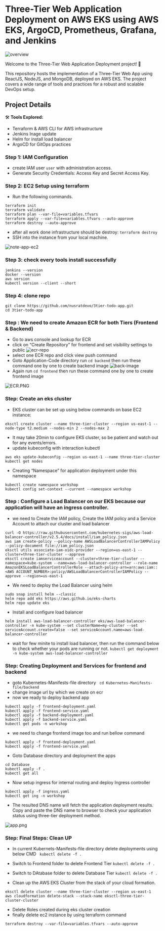# Three-Tier Web Application Deployment on AWS EKS using AWS EKS, ArgoCD, Prometheus, Grafana, and Jenkins

![overview](images/overview.webp)

Welcome to the Three-Tier Web Application Deployment project! 🚀

This repository hosts the implementation of a Three-Tier Web App using ReactJS, NodeJS, and MongoDB, deployed on AWS EKS. The project covers a wide range of tools and practices for a robust and scalable DevOps setup.

## Project Details
🛠️ **Tools Explored:**
- Terraform & AWS CLI for AWS infrastructure
- Jenkins Inage update
- Helm for install load balancer
- ArgoCD for GitOps practices

### Step 1: IAM Configuration
- create IAM user `user` with administration access.
- Generate Security Credentials: Access Key and Secret Access Key.

### Step 2: EC2 Setup using terraform
- Run the following commands. 
``` shell 
terraform init
terraform validate 
terraform plan --var-file=variables.tfvars
terraform apply --var-file=variables.tfvars --auto-approve
terraform destroy --auto-approve
```
- after all work done infrastructure should be destroy: `terraform destroy`
- SSH into the instance from your local machine.

![note-app-ec2](images/note-app-ec2.PNG)
### Step 3: check every tools install successfully

```shell
jenkins --version
docker --version
aws version
kubectl version --client --short
```

### Step 4: clone repo
```shell
git clone https://github.com/nusratdevo/3tier-todo-app.git
cd 3tier-todo-app
```
### Step : We need to create Amazon ECR for both Tiers (Frontend & Backend)
- Go to aws console and lookup for ECR
- click on “Create Repository” for frontend and set visibility settings to public
![ecr-repo](images/ecr-repo.webp)
- select one ECR repo and click view push command 
- Goto Application-Code directory  run ```cd backend``` then run these command one by one to create backend image
![back-image](images/back-image.PNG)
- Again run ```cd frontend``` then run these command one by one to create frontend image

![ECR.PNG](images/ECR.PNG)
### Step: Create an eks cluster
- EKS cluster can be set up using below commands on base EC2 instance:
``` shell
eksctl create cluster --name three-tier-cluster --region us-east-1 --node-type t2.medium --nodes-min 2 --nodes-max 2
```
- It may take 20min to configure EKS cluster, so be patient and watch out for any events/errors.
- update kubeconfig with interaction kubectl
``` shell 
aws eks update-kubeconfig --region us-east-1 --name three-tier-cluster
kubectl get nodes
```
- Creating “Namespace” for application deployment under this namespace
```shell
kubectl create namespace workshop
kubectl config set-context --current --namespace workshop
```
### Step : Configure a Load Balancer on our EKS because our application will have an ingress controller.
- we need to Create the IAM policy, Create the IAM policy and  a Service Account to attach our cluster and load balancer
``` shell
curl -O https://raw.githubusercontent.com/kubernetes-sigs/aws-load-balancer-controller/v2.5.4/docs/install/iam_policy.json
aws iam create-policy --policy-name AWSLoadBalancerControllerIAMPolicy --policy-document file://iam_policy.json
eksctl utils associate-iam-oidc-provider --region=us-east-1 --cluster=three-tier-cluster --approve
eksctl create iamserviceaccount --cluster=three-tier-cluster --namespace=kube-system --name=aws-load-balancer-controller --role-name AmazonEKSLoadBalancerControllerRole --attach-policy-arn=arn:aws:iam::<AWS ACCOUNT_NUMBER>:policy/AWSLoadBalancerControllerIAMPolicy --approve --region=us-east-1
```
- We need to deploy the Load Balancer using helm
``` shell
sudo snap install helm --classic
helm repo add eks https://aws.github.io/eks-charts
helm repo update eks
```
- Install and configure load balancer
```shell 
helm install aws-load-balancer-controller eks/aws-load-balancer-controller -n kube-system --set clusterName=my-cluster --set serviceAccount.create=false --set serviceAccount.name=aws-load-balancer-controller
```
- wait for few minite to install load balancer, then run the command below to check whether your pods are running or not.
``` kubectl get deployment -n kube-system aws-load-balancer-controller ```

### Step: Creating Deployment and Services for frontend and backend
- goto Kubernetes-Manifests-file directory ``` cd Kubernetes-Manifests-file/backend```
- change image url by which we create on ecr
- now we ready to deploy backend app
``` shell
kubectl apply -f frontend-deployment.yaml
kubectl apply -f frontend-service.yaml
kubectl apply -f backend-deployment.yaml
kubectl apply -f backend-service.yaml
kubectl get pods -n workshop
```
- we need to change frontend image too and run bellow command
``` shell
kubectl apply -f frontend-deployment.yaml
kubectl apply -f frontend-service.yaml
```
- Goto Database directory and deployment the apps
```shell
cd Database
kubectl apply -f .
kubectl get all
```
- Now setup ingress for internal routing and deploy Ingress controller
```shell
kubectl apply -f ingress.yaml
kubectl get ing -n workshop
```
- The resulted DNS name will fetch the application deployment results. Copy and paste the DNS name to browser to check your application status using three-tier deployment method.

![app.png](images/app.png)
### Step: Final Steps: Clean UP
- In current Kubernets-Manifests-file directory delete deployments using below CMD
  ``` kubectl delete -f .```

- Switch to Frontend folder to delete Frontend Tier
```kubectl delete -f .```

- Switch to DAtabase folder to delete Database Tier
```kubectl delete -f .```

- Clean up the AWS EKS Cluster from the stack of your cloud formation.
```shell
eksctl delete cluster --name three-tier-cluster --region us-east-1
aws cloudformation delete-stack --stack-name eksctl-three-tier-cluster-cluster
```
- Delete Roles created during eks cluster creation
- finally delete ec2 instance by using terraform command
``` shell
terraform destroy --var-file=variables.tfvars --auto-approve
```

